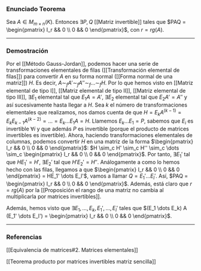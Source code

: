 ### Enunciado Teorema

Sea $A \in M_{m \times n} (K)$. Entonces $\exists P,Q$ [[Matriz invertible]] tales que $PAQ = \begin{pmatrix} I_r && 0 \\ 0 && 0 \end{pmatrix}$, con $r = rg(A)$.

---
### Demostración

Por el [[Método Gauss-Jordan]], podemos hacer una serie de transformaciones elementales de filas ([[Transformación elemental de filas]]) para convertir $A$ en su forma normal ([[Forma normal de una matriz]]) $H$. Es decir, $A \sim_f A' \sim_f A'' \sim_f \dots \sim_f H$. Por lo que hemos visto en [[Matriz elemental de tipo I]], [[Matriz elemental de tipo II]], [[Matriz elemental de tipo III]], $\exists E_1$ elemental tal que $E_1 A = A'$, $\exists E_2$ elemental tal que $E_2 A' = A''$ y así sucesivamente hasta llegar a $H$.
Sea $k$ el número de transformaciones elementales que realizamos, nos damos cuenta de que $H = E_k A^{(k-1)} = E_k E_{k-1} A^{(k-2)} = \dots = E_k \dots E_1 A = H$. Llamemos $E_k \dots E_1 = P$, sabemos que $E_i$ es invertible $\forall i$ y que además $P$ es invertible (porque el producto de matrices invertibles es invertible). Ahora, haciendo transformaciones elementales de columnas, podemos convertir $H$ en una matriz de la forma $\begin{pmatrix} I_r && 0 \\ 0 && 0 \end{pmatrix}$: $H \sim_c H' \sim_c H'' \sim_c \dots \sim_c \begin{pmatrix} I_r && 0 \\ 0 && 0 \end{pmatrix}$. Por tanto, $\exists E_1'$ tal que $HE_1' = H'$, $\exists E_2'$ tal que $H'E_2' = H''$. Análogamente a como lo hemos hecho con las filas, llegamos a que $\begin{pmatrix} I_r && 0 \\ 0 && 0 \end{pmatrix} = HE_1' \dots E_l'$, vamos a llamar $Q = E_1' \dots E_l'$. Así, $PAQ = \begin{pmatrix} I_r && 0 \\ 0 && 0 \end{pmatrix}$. Además, está claro que $r = rg(A)$ por la [[Proposición el rango de una matriz no cambia al multiplicarla por matrices invertibles]].

Además, hemos visto que $\exists E_1, \dots, E_k, E_1', \dots, E_l'$ tales que $(E_1 \dots E_k) A (E_1' \dots E_l') = \begin{pmatrix} I_r && 0 \\ 0 && 0 \end{pmatrix}$.

---
### Referencias

[[Equivalencia de matrices#2. Matrices elementales]]

[[Teorema producto por matrices invertibles matriz sencilla]]
